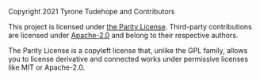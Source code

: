 Copyright 2021 Tyrone Tudehope and Contributors

This project is licensed under [the Parity License](LICENSE-PARITY.md).
Third-party contributions are licensed under [Apache-2.0](LICENSE-APACHE.md)
and belong to their respective authors.

The Parity License is a copyleft license that, unlike the GPL family, allows
you to license derivative and connected works under permissive licenses like
MIT or Apache-2.0.
